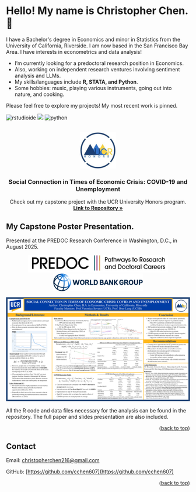 <a id="readme-top"></a>

# Hello! My name is Christopher Chen. 👋

I have a Bachelor's degree in Economics and minor in Statistics from the University of California, Riverside. I am now based in the San Francisco Bay Area. I have interests in econometrics and data analysis! 
  - I’m currently looking for a predoctoral research position in Economics.
  - Also, working on independent research ventures involving sentiment analysis and LLMs.
  - My skills/languages include **R, STATA, and Python**.
  - Some hobbies: music, playing various instruments, going out into nature, and cooking.

Please feel free to explore my projects! My most recent work is pinned.

![rstudioide](https://img.shields.io/badge/RStudio-000000?style=for-the-badge&logo=rstudioide&logoColor=#75AADB)
![](https://img.shields.io/badge/Stata-000000?style=for-the-badge&logo=Stata&logoColor=blue)
![python](https://img.shields.io/badge/Python-000000?style=for-the-badge&logo=Python&logoColor=#3776AB)

<!-- PROJECT LOGO -->
<br />
<div align="center">
  <a href="https://github.com/cchen607/HonorsCapstone">
    <img src="images/honors-logo.jpg" alt="Logo" width="100" height="100">
  </a>

<h3 align="center">Social Connection in Times of Economic Crisis: COVID-19 and Unemployment</h3>

  <p align="center">
    Check out my capstone project with the UCR University Honors program.
    <br />
    <a href="https://github.com/cchen607/HonorsCapstone"><strong>Link to Repository »</strong></a>
    <br />
  </p>
</div>



<!-- ABOUT THE PROJECT -->
## My Capstone Poster Presentation.
Presented at the PREDOC Research Conference in Washington, D.C., in August 2025.

<div align="center">
  <img src="images/predoc.jpg" height="48">
  <img src="images/worldbank.png" height="48">
</div>

[![Honors Poster][poster]](https://github.com/cchen607/HonorsCapstone)

All the R code and data files necessary for the analysis can be found in the repository. The full paper and slides presentation are also included.

<p align="right">(<a href="#readme-top">back to top</a>)</p>

<!-- CONTACT -->
## Contact

Email: christopherchen216@gmail.com

GitHub: [https://github.com/cchen607](https://github.com/cchen607)


<p align="right">(<a href="#readme-top">back to top</a>)</p>



<!-- MARKDOWN LINKS & IMAGES -->
[poster]: images/poster.png
[predoc]: images/predoc.jpg
[worldbank]: images/worldbank.png
